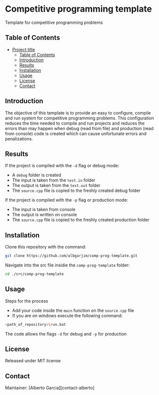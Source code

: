 # Competitive programming template


[//]: # "References"
[contact-albert]: albgarjim1@gmail.com

Template for competitive programming problems
<!-- description of what the project does  -->

## Table of Contents

- [Project title](#project-title)
  - [Table of Contents](#table-of-contents)
  - [Introduction](#introduction)
  - [Results](#results)
  - [Installation](#installation)
  - [Usage](#usage)
  - [License](#license)
  - [Contact](#contact)

## Introduction

The objective of this template is to provide an easy to configure, compile and run system for competitive programming problems. This configuration reduces the time needed to compile and run projects and reduces the errors than may happen when debug (read from file) and production (read from console) code is created which can cause unfortunate errors and penalizations.

## Results

If the project is compiled with the `-d` flag or debug mode:
- A `debug` folder is created
- The input is taken from the `test.in` folder
- The output is taken from the `test.out` folder
- The `source.cpp` file is copied to the freshly created debug folder

If the project is compiled with the `-p` flag or production mode:
- The input is taken from console
- The output is written on console
- The `source.cpp` file is copied to the freshly created production folder

## Installation


Clone this repository with the command:

```sh
git clone https://github.com/albgarjim/comp-prog-template.git
```

Navigate into the src file insidie the `comp-prog-template` folder:

```sh
cd ./src/comp-prog-template
```

<!-- name technologies used and how to build project -->


## Usage

Steps for the process

- Add your code inside the `main` function on the `source.cpp` file
- If you are on windows execute the following command:

```sh
<path_of_repository>\run.bat
```
The code allows the flags `-d` for debug and `-p` for production



## License

Released under MIT license


## Contact

Maintainer: [Alberto Garcia][contact-alberto]
